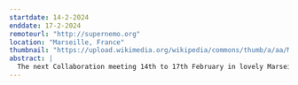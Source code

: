 ```yaml
---
startdate: 14-2-2024
enddate: 17-2-2024
remoteurl: "http://supernemo.org"
location: "Marseille, France" 
thumbnail: "https://upload.wikimedia.org/wikipedia/commons/thumb/a/aa/Marseille_-_Vieux_port_4.jpg/2560px-Marseille_-_Vieux_port_4.jpg"
abstract: |
  The next Collaboration meeting 14th to 17th February in lovely Marseille, France.
---
```

